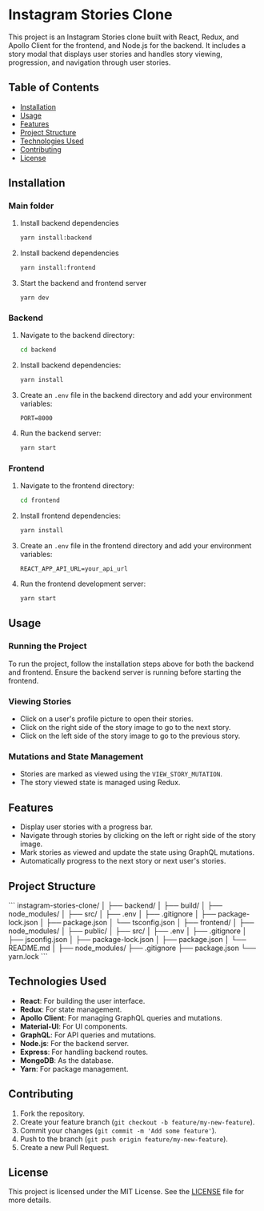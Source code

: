 
# Instagram Stories Clone

This project is an Instagram Stories clone built with React, Redux, and Apollo Client for the frontend, and Node.js for the backend. It includes a story modal that displays user stories and handles story viewing, progression, and navigation through user stories.

## Table of Contents

- [Installation](#installation)
- [Usage](#usage)
- [Features](#features)
- [Project Structure](#project-structure)
- [Technologies Used](#technologies-used)
- [Contributing](#contributing)
- [License](#license)

## Installation

### Main folder

1. Install backend dependencies
    ```bash
    yarn install:backend
    ```

2. Install backend dependencies
    ```bash
    yarn install:frontend
    ```

3. Start the backend and frontend server
    ```base
    yarn dev
    ```

### Backend

1. Navigate to the backend directory:
   ```bash
   cd backend
   ```

2. Install backend dependencies:
   ```bash
   yarn install
   ```

3. Create an `.env` file in the backend directory and add your environment variables:
   ```env
   PORT=8000
   ```

4. Run the backend server:
   ```bash
   yarn start
   ```

### Frontend

1. Navigate to the frontend directory:
   ```bash
   cd frontend
   ```

2. Install frontend dependencies:
   ```bash
   yarn install
   ```

3. Create an `.env` file in the frontend directory and add your environment variables:
   ```env
   REACT_APP_API_URL=your_api_url
   ```

4. Run the frontend development server:
   ```bash
   yarn start
   ```

## Usage

### Running the Project

To run the project, follow the installation steps above for both the backend and frontend. Ensure the backend server is running before starting the frontend.

### Viewing Stories

- Click on a user's profile picture to open their stories.
- Click on the right side of the story image to go to the next story.
- Click on the left side of the story image to go to the previous story.

### Mutations and State Management

- Stories are marked as viewed using the `VIEW_STORY_MUTATION`.
- The story viewed state is managed using Redux.

## Features

- Display user stories with a progress bar.
- Navigate through stories by clicking on the left or right side of the story image.
- Mark stories as viewed and update the state using GraphQL mutations.
- Automatically progress to the next story or next user's stories.

## Project Structure

\```
instagram-stories-clone/
│
├── backend/
│   ├── build/
│   ├── node_modules/
│   ├── src/
│   ├── .env
│   ├── .gitignore
│   ├── package-lock.json
│   ├── package.json
│   └── tsconfig.json
│
├── frontend/
│   ├── node_modules/
│   ├── public/
│   ├── src/
│   ├── .env
│   ├── .gitignore
│   ├── jsconfig.json
│   ├── package-lock.json
│   ├── package.json
│   └── README.md
│
├── node_modules/
├── .gitignore
├── package.json
└── yarn.lock
\```

## Technologies Used

- **React**: For building the user interface.
- **Redux**: For state management.
- **Apollo Client**: For managing GraphQL queries and mutations.
- **Material-UI**: For UI components.
- **GraphQL**: For API queries and mutations.
- **Node.js**: For the backend server.
- **Express**: For handling backend routes.
- **MongoDB**: As the database.
- **Yarn**: For package management.

## Contributing

1. Fork the repository.
2. Create your feature branch (`git checkout -b feature/my-new-feature`).
3. Commit your changes (`git commit -m 'Add some feature'`).
4. Push to the branch (`git push origin feature/my-new-feature`).
5. Create a new Pull Request.

## License

This project is licensed under the MIT License. See the [LICENSE](LICENSE) file for more details.
